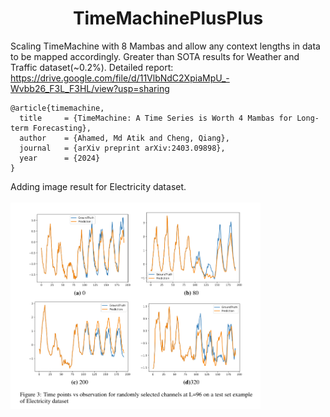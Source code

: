 # <center>TimeMachinePlusPlus</center>

Scaling TimeMachine with 8 Mambas and allow any context lengths in data to be mapped accordingly.
Greater than SOTA results for Weather and Traffic dataset(~0.2%).
Detailed report:
https://drive.google.com/file/d/11VlbNdC2XpiaMpU_-Wvbb26_F3L_F3HL/view?usp=sharing

```
@article{timemachine,
  title     = {TimeMachine: A Time Series is Worth 4 Mambas for Long-term Forecasting},
  author    = {Ahamed, Md Atik and Cheng, Qiang},
  journal   = {arXiv preprint arXiv:2403.09898},
  year      = {2024}
}
```

Adding image result for Electricity dataset.<br><br>
<img src="timeMachinePlusPlusResults.png" width="400"/>

